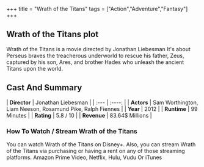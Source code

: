 +++
title = "Wrath of the Titans"
tags = ["Action","Adventure","Fantasy"]
+++
## Wrath of the Titans plot
Wrath of the Titans is a movie directed by Jonathan Liebesman It's about Perseus braves the treacherous underworld to rescue his father, Zeus, captured by his son, Ares, and brother Hades who unleash the ancient Titans upon the world.
## Cast And Summary
| **Director**      | Jonathan Liebesman |
    | :---        |    :----:   |
    |  **Actors** | Sam Worthington, Liam Neeson, Rosamund Pike, Ralph Fiennes |
    | **Year**   | 2012    |
    |  **Runtime** | 99 Minutes |
    |  **Rating** | 5.8 / 10 | 
    |  **Revenue** | 83.64$ Millions |
### How To Watch / Stream Wrath of the Titans
You can watch Wrath of the Titans on Disney+.
Also, you can stream Wrath of the Titans via purchasing or having a rent on any of those streaming platforms.
Amazon Prime Video, Netflix, Hulu, Vudu Or iTunes